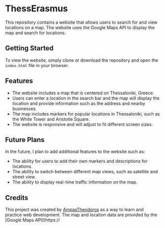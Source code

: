 # ThessErasmus

This repository contains a website that allows users to search for and view locations on a map. The website uses the Google Maps API to display the map and search for locations.

## Getting Started

To view the website, simply clone or download the repository and open the `index.html` file in your browser.

## Features

- The website includes a map that is centered on Thessaloniki, Greece.
- Users can enter a location in the search bar and the map will display the location and provide information such as the address and nearby businesses.
- The map includes markers for popular locations in Thessaloniki, such as the White Tower and Aristotle Square.
- The website is responsive and will adjust to fit different screen sizes.

## Future Plans

In the future, I plan to add additional features to the website such as:

- The ability for users to add their own markers and descriptions for locations.
- The ability to switch between different map views, such as satellite and street view.
- The ability to display real-time traffic information on the map.

## Credits

This project was created by [AmpasTheodoros](https://github.com/AmpasTheodoros) as a way to learn and practice web development. The map and location data are provided by the [Google Maps API](https://
